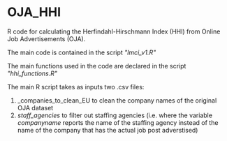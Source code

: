# OJA_HHI

R code for calculating the Herfindahl-Hirschmann Index (HHI) from Online Job Advertisements (OJA).

The main code is contained in the script _"lmci_v1.R"_

The main functions used in the code are declared in the script _"hhi_functions.R"_

The main R script takes as inputs two .csv files:
1. _companies_to_clean_EU to clean the company names of the original OJA dataset
2. _staff_agencies_ to filter out staffing agencies (i.e. where the variable _companyname_ reports the name of the staffing agency instead of the name of the company that has the actual job post adverstised)
